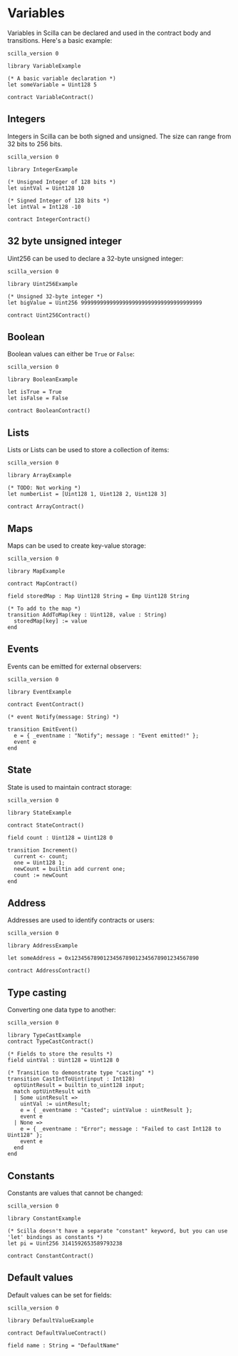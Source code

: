 # Variables

Variables in Scilla can be declared and used in the contract body and
transitions. Here's a basic example:

```scilla
scilla_version 0

library VariableExample

(* A basic variable declaration *)
let someVariable = Uint128 5

contract VariableContract()
```

## Integers

Integers in Scilla can be both signed and unsigned. The size can range from 32
bits to 256 bits.

```scilla
scilla_version 0

library IntegerExample

(* Unsigned Integer of 128 bits *)
let uintVal = Uint128 10

(* Signed Integer of 128 bits *)
let intVal = Int128 -10

contract IntegerContract()
```

## 32 byte unsigned integer

Uint256 can be used to declare a 32-byte unsigned integer:

```scilla
scilla_version 0

library Uint256Example

(* Unsigned 32-byte integer *)
let bigValue = Uint256 99999999999999999999999999999999999999

contract Uint256Contract()
```

## Boolean

Boolean values can either be `True` or `False`:

```scilla
scilla_version 0

library BooleanExample

let isTrue = True
let isFalse = False

contract BooleanContract()
```

## Lists

Lists or Lists can be used to store a collection of items:

```scilla
scilla_version 0

library ArrayExample

(* TODO: Not working *)
let numberList = [Uint128 1, Uint128 2, Uint128 3]

contract ArrayContract()

```

## Maps

Maps can be used to create key-value storage:

```scilla
scilla_version 0

library MapExample

contract MapContract()

field storedMap : Map Uint128 String = Emp Uint128 String

(* To add to the map *)
transition AddToMap(key : Uint128, value : String)
  storedMap[key] := value
end
```

## Events

Events can be emitted for external observers:

```scilla
scilla_version 0

library EventExample

contract EventContract()

(* event Notify(message: String) *)

transition EmitEvent()
  e = { _eventname : "Notify"; message : "Event emitted!" };
  event e
end
```

## State

State is used to maintain contract storage:

```scilla
scilla_version 0

library StateExample

contract StateContract()

field count : Uint128 = Uint128 0

transition Increment()
  current <- count;
  one = Uint128 1;
  newCount = builtin add current one;
  count := newCount
end
```

## Address

Addresses are used to identify contracts or users:

```scilla
scilla_version 0

library AddressExample

let someAddress = 0x1234567890123456789012345678901234567890

contract AddressContract()
```

## Type casting

Converting one data type to another:

```scilla
scilla_version 0

library TypeCastExample
contract TypeCastContract()

(* Fields to store the results *)
field uintVal : Uint128 = Uint128 0

(* Transition to demonstrate type "casting" *)
transition CastIntToUint(input : Int128)
  optUintResult = builtin to_uint128 input;
  match optUintResult with
  | Some uintResult =>
    uintVal := uintResult;
    e = { _eventname : "Casted"; uintValue : uintResult };
    event e
  | None =>
    e = { _eventname : "Error"; message : "Failed to cast Int128 to Uint128" };
    event e
  end
end
```

## Constants

Constants are values that cannot be changed:

```scilla
scilla_version 0

library ConstantExample

(* Scilla doesn't have a separate "constant" keyword, but you can use 'let' bindings as constants *)
let pi = Uint256 3141592653589793238

contract ConstantContract()
```

## Default values

Default values can be set for fields:

```scilla
scilla_version 0

library DefaultValueExample

contract DefaultValueContract()

field name : String = "DefaultName"
```
